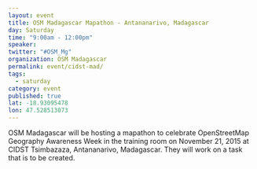 ```yaml
---
layout: event
title: OSM Madagascar Mapathon - Antananarivo, Madagascar  
day: Saturday
time: "9:00am - 12:00pm"
speaker: 
twitter: "#OSM_Mg"
organization: OSM Madagascar 
permalink: event/cidst-mad/
tags: 
  - saturday
category: event
published: true
lat: -18.93095478
lon: 47.528513073
---
```


OSM Madagascar will be hosting a mapathon to celebrate OpenStreetMap Geography Awareness Week in the training room on November 21, 2015 at CIDST Tsimbazaza, Antananarivo, Madagascar. They will work on a task that is to be created.
